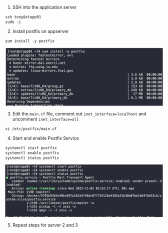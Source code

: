 1. SSH into the application server
```
ssh tony@stapp01
sudo -i
```

2. Install postfix on appserver
```
yum install -y postfix
```
![](./img/img1.png)

3. Edit the `main.cf` file, comment out `inet_interface=localhost` and uncomment `inet_interface=all`
```
vi /etc/postfix/main.cf
```

4. Start and enable Postfix Service
```
systemctl start postfix
systemctl enable postfix
systemctl status postfix
```
![](./img/img2.png)

5. Repeat steps for server 2 and 3